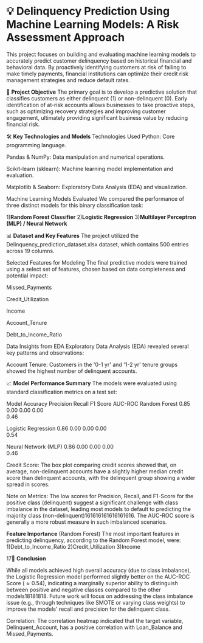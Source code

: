 # 💡 Delinquency Prediction Using Machine Learning Models: A Risk Assessment Approach
This project focuses on building and evaluating machine learning models to accurately predict customer delinquency based on historical financial and behavioral data. By proactively identifying customers at risk of failing to make timely payments, financial institutions can optimize their credit risk management strategies and reduce default rates.

🎯 **Project Objective**
The primary goal is to develop a predictive solution that classifies customers as either delinquent (1) or non-delinquent (0). Early identification of at-risk accounts allows businesses to take proactive steps, such as optimizing recovery strategies and improving customer engagement, ultimately providing significant business value by reducing financial risk.



🛠️ **Key Technologies and Models**
Technologies Used
Python: Core programming language.


Pandas & NumPy: Data manipulation and numerical operations.


Scikit-learn (sklearn): Machine learning model implementation and evaluation.


Matplotlib & Seaborn: Exploratory Data Analysis (EDA) and visualization.

Machine Learning Models Evaluated
We compared the performance of three distinct models for this binary classification task:

1)**Random Forest Classifier** 
2)**Logistic Regression** 
3)**Multilayer Perceptron (MLP) / Neural Network** 



📊 **Dataset and Key Features**
The project utilized the Delinquency_prediction_dataset.xlsx dataset, which contains 500 entries across 19 columns.



Selected Features for Modeling
The final predictive models were trained using a select set of features, chosen based on data completeness and potential impact:

Missed_Payments

Credit_Utilization

Income

Account_Tenure


Debt_to_Income_Ratio 

Data Insights from EDA
Exploratory Data Analysis (EDA) revealed several key patterns and observations:


Account Tenure: Customers in the '0-1 yr' and '1-2 yr' tenure groups showed the highest number of delinquent accounts.

📈 **Model Performance Summary**
The models were evaluated using standard classification metrics on a test set:

Model	Accuracy	Precision	Recall	F1 Score	AUC-ROC
Random Forest	0.85	0.00	0.00	0.00	
0.46 

Logistic Regression	0.86	0.00	0.00	0.00		
0.54 

Neural Network (MLP)	0.86	0.00	0.00	0.00	
0.46




Credit Score: The box plot comparing credit scores showed that, on average, non-delinquent accounts have a slightly higher median credit score than delinquent accounts, with the delinquent group showing a wider spread in scores.

Note on Metrics: The low scores for Precision, Recall, and F1-Score for the positive class (delinquent) suggest a significant challenge with class imbalance in the dataset, leading most models to default to predicting the majority class (non-delinquent)161616161616161616. The AUC-ROC score is generally a more robust measure in such imbalanced scenarios.

**Feature Importance** (Random Forest)
The most important features in predicting delinquency, according to the Random Forest model, were:
1)Debt_to_Income_Ratio
2)Credit_Utilization
3)Income 

17📝 **Conclusion**

While all models achieved high overall accuracy (due to class imbalance), the Logistic Regression model performed slightly better on the AUC-ROC Score ($\approx 0.54$), indicating a marginally superior ability to distinguish between positive and negative classes compared to the other models18181818. Future work will focus on addressing the class imbalance issue (e.g., through techniques like SMOTE or varying class weights) to improve the models' recall and precision for the delinquent class.



Correlation: The correlation heatmap indicated that the target variable, Delinquent_Account, has a positive correlation with Loan_Balance and Missed_Payments.
